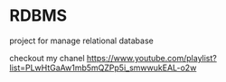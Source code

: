 # RDBMS

project for manage relational database

checkout my chanel
https://www.youtube.com/playlist?list=PLwHtGaAw1mb5mQZPp5i_smwwukEAL-o2w
